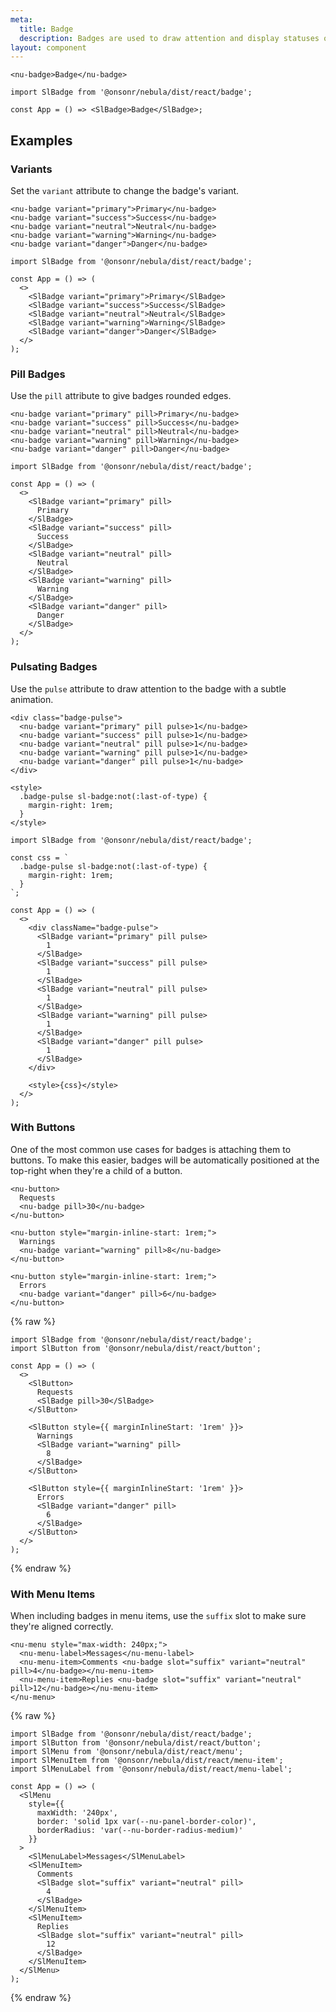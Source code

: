 ```yaml
---
meta:
  title: Badge
  description: Badges are used to draw attention and display statuses or counts.
layout: component
---
```


```html:preview
<nu-badge>Badge</nu-badge>
```

```jsx:react
import SlBadge from '@onsonr/nebula/dist/react/badge';

const App = () => <SlBadge>Badge</SlBadge>;
```

## Examples

### Variants

Set the `variant` attribute to change the badge's variant.

```html:preview
<nu-badge variant="primary">Primary</nu-badge>
<nu-badge variant="success">Success</nu-badge>
<nu-badge variant="neutral">Neutral</nu-badge>
<nu-badge variant="warning">Warning</nu-badge>
<nu-badge variant="danger">Danger</nu-badge>
```

```jsx:react
import SlBadge from '@onsonr/nebula/dist/react/badge';

const App = () => (
  <>
    <SlBadge variant="primary">Primary</SlBadge>
    <SlBadge variant="success">Success</SlBadge>
    <SlBadge variant="neutral">Neutral</SlBadge>
    <SlBadge variant="warning">Warning</SlBadge>
    <SlBadge variant="danger">Danger</SlBadge>
  </>
);
```

### Pill Badges

Use the `pill` attribute to give badges rounded edges.

```html:preview
<nu-badge variant="primary" pill>Primary</nu-badge>
<nu-badge variant="success" pill>Success</nu-badge>
<nu-badge variant="neutral" pill>Neutral</nu-badge>
<nu-badge variant="warning" pill>Warning</nu-badge>
<nu-badge variant="danger" pill>Danger</nu-badge>
```

```jsx:react
import SlBadge from '@onsonr/nebula/dist/react/badge';

const App = () => (
  <>
    <SlBadge variant="primary" pill>
      Primary
    </SlBadge>
    <SlBadge variant="success" pill>
      Success
    </SlBadge>
    <SlBadge variant="neutral" pill>
      Neutral
    </SlBadge>
    <SlBadge variant="warning" pill>
      Warning
    </SlBadge>
    <SlBadge variant="danger" pill>
      Danger
    </SlBadge>
  </>
);
```

### Pulsating Badges

Use the `pulse` attribute to draw attention to the badge with a subtle animation.

```html:preview
<div class="badge-pulse">
  <nu-badge variant="primary" pill pulse>1</nu-badge>
  <nu-badge variant="success" pill pulse>1</nu-badge>
  <nu-badge variant="neutral" pill pulse>1</nu-badge>
  <nu-badge variant="warning" pill pulse>1</nu-badge>
  <nu-badge variant="danger" pill pulse>1</nu-badge>
</div>

<style>
  .badge-pulse sl-badge:not(:last-of-type) {
    margin-right: 1rem;
  }
</style>
```

```jsx:react
import SlBadge from '@onsonr/nebula/dist/react/badge';

const css = `
  .badge-pulse sl-badge:not(:last-of-type) {
    margin-right: 1rem;
  }
`;

const App = () => (
  <>
    <div className="badge-pulse">
      <SlBadge variant="primary" pill pulse>
        1
      </SlBadge>
      <SlBadge variant="success" pill pulse>
        1
      </SlBadge>
      <SlBadge variant="neutral" pill pulse>
        1
      </SlBadge>
      <SlBadge variant="warning" pill pulse>
        1
      </SlBadge>
      <SlBadge variant="danger" pill pulse>
        1
      </SlBadge>
    </div>

    <style>{css}</style>
  </>
);
```

### With Buttons

One of the most common use cases for badges is attaching them to buttons. To make this easier, badges will be automatically positioned at the top-right when they're a child of a button.

```html:preview
<nu-button>
  Requests
  <nu-badge pill>30</nu-badge>
</nu-button>

<nu-button style="margin-inline-start: 1rem;">
  Warnings
  <nu-badge variant="warning" pill>8</nu-badge>
</nu-button>

<nu-button style="margin-inline-start: 1rem;">
  Errors
  <nu-badge variant="danger" pill>6</nu-badge>
</nu-button>
```

{% raw %}

```jsx:react
import SlBadge from '@onsonr/nebula/dist/react/badge';
import SlButton from '@onsonr/nebula/dist/react/button';

const App = () => (
  <>
    <SlButton>
      Requests
      <SlBadge pill>30</SlBadge>
    </SlButton>

    <SlButton style={{ marginInlineStart: '1rem' }}>
      Warnings
      <SlBadge variant="warning" pill>
        8
      </SlBadge>
    </SlButton>

    <SlButton style={{ marginInlineStart: '1rem' }}>
      Errors
      <SlBadge variant="danger" pill>
        6
      </SlBadge>
    </SlButton>
  </>
);
```

{% endraw %}

### With Menu Items

When including badges in menu items, use the `suffix` slot to make sure they're aligned correctly.

```html:preview
<nu-menu style="max-width: 240px;">
  <nu-menu-label>Messages</nu-menu-label>
  <nu-menu-item>Comments <nu-badge slot="suffix" variant="neutral" pill>4</nu-badge></nu-menu-item>
  <nu-menu-item>Replies <nu-badge slot="suffix" variant="neutral" pill>12</nu-badge></nu-menu-item>
</nu-menu>
```

{% raw %}

```jsx:react
import SlBadge from '@onsonr/nebula/dist/react/badge';
import SlButton from '@onsonr/nebula/dist/react/button';
import SlMenu from '@onsonr/nebula/dist/react/menu';
import SlMenuItem from '@onsonr/nebula/dist/react/menu-item';
import SlMenuLabel from '@onsonr/nebula/dist/react/menu-label';

const App = () => (
  <SlMenu
    style={{
      maxWidth: '240px',
      border: 'solid 1px var(--nu-panel-border-color)',
      borderRadius: 'var(--nu-border-radius-medium)'
    }}
  >
    <SlMenuLabel>Messages</SlMenuLabel>
    <SlMenuItem>
      Comments
      <SlBadge slot="suffix" variant="neutral" pill>
        4
      </SlBadge>
    </SlMenuItem>
    <SlMenuItem>
      Replies
      <SlBadge slot="suffix" variant="neutral" pill>
        12
      </SlBadge>
    </SlMenuItem>
  </SlMenu>
);
```

{% endraw %}
